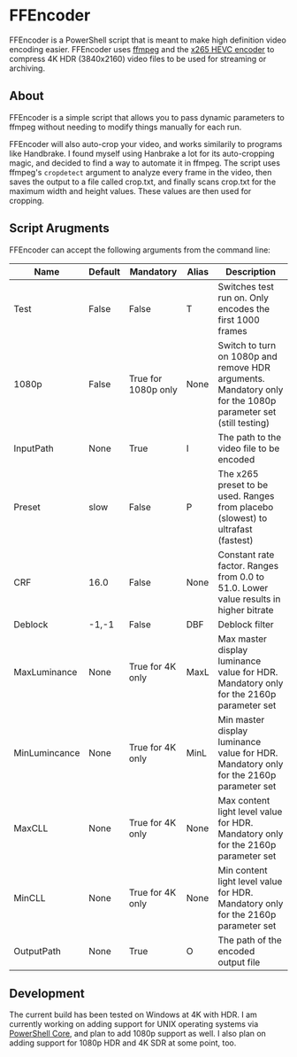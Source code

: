 # FFEncoder

FFEncoder is a PowerShell script that is meant to make high definition video encoding easier. FFEncoder uses [ffmpeg](https://ffmpeg.org/) and the [x265 HEVC encoder](https://x265.readthedocs.io/en/master/index.html) to compress 4K HDR (3840x2160) video files to be used for streaming or archiving. 


## About

FFEncoder is a simple script that allows you to pass dynamic parameters to ffmpeg without needing to modify things manually for each run. 

FFEncoder will also auto-crop your video, and works similarily to programs like Handbrake. I found myself using Hanbrake a lot for its auto-cropping magic, and decided to find a way to automate it in ffmpeg. The script uses ffmpeg's `cropdetect` argument to analyze every frame in the video, then saves the output to a file called crop.txt, and finally scans crop.txt for the maximum width and height values. These values are then used for cropping.


## Script Arugments

FFEncoder can accept the following arguments from the command line:

|Name  	|Default    	|Mandatory   	|Alias   	|Description   	|
|---	|---	|---	|---	|---	|
|Test   	|False   	|False   	|T   	|Switches test run on. Only encodes the first 1000 frames   	|
|1080p   	|False   	|True for 1080p only    	|None   	|Switch to turn on 1080p and remove HDR arguments. Mandatory only for the 1080p parameter set (still testing)   	|
|InputPath   	|None   	|True   	|I   	|The path to the video file to be encoded   	|
|Preset   	|slow   	|False   	|P   	|The x265 preset to be used. Ranges from placebo (slowest) to ultrafast (fastest)    	|
|CRF   	|16.0   	|False   	|None   	|Constant rate factor. Ranges from 0.0 to 51.0. Lower value results in higher bitrate   	|
|Deblock   	|-1,-1   	|False   	|DBF   	|Deblock filter   	|
|MaxLuminance   	|None   	|True for 4K only   	|MaxL   	|Max master display luminance value for HDR. Mandatory only for the 2160p parameter set  	|
|MinLumincance   	|None   	|True for 4K only   	|MinL   	|Min master display luminance value for HDR. Mandatory only for the 2160p parameter set    	|
|MaxCLL   	|None   	|True for 4K only   	|None   	|Max content light level value for HDR. Mandatory only for the 2160p parameter set   	|
|MinCLL   	|None   	|True for 4K only   	|None   	|Min content light level value for HDR. Mandatory only for the 2160p parameter set    	|
|OutputPath |None    |True   |O     |The path of the encoded output file 


## Development

The current build has been tested on Windows at 4K with HDR. I am currently working on adding support for UNIX operating systems via [PowerShell Core](https://docs.microsoft.com/en-us/powershell/scripting/install/installing-powershell?view=powershell-7.1), and plan to add 1080p support as well. I also plan on adding support for 1080p HDR and 4K SDR at some point, too. 
 
